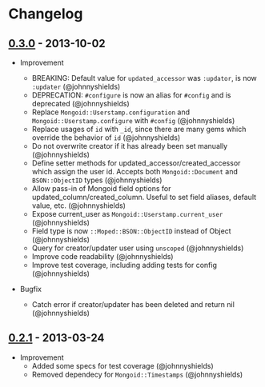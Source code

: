 # Changelog

## [0.3.0](https://github.com/tbpro/mongoid_userstamp/releases/tag/v0.3.0) - 2013-10-02

* Improvement
  * BREAKING: Default value for `updated_accessor` was `:updator`, is now `:updater` (@johnnyshields)
  * DEPRECATION: `#configure` is now an alias for `#config` and is deprecated (@johnnyshields)
  * Replace `Mongoid::Userstamp.configuration` and `Mongoid::Userstamp.configure` with `#config` (@johnnyshields)
  * Replace usages of `id` with `_id`, since there are many gems which override the behavior of `id` (@johnnyshields)
  * Do not overwrite creator if it has already been set manually (@johnnyshields)
  * Define setter methods for updated_accessor/created_accessor which assign the user id. Accepts both `Mongoid::Document` and `BSON::ObjectID` types (@johnnyshields)
  * Allow pass-in of Mongoid field options for updated_column/created_column. Useful to set field aliases, default value, etc. (@johnnyshields)
  * Expose current_user as `Mongoid::Userstamp.current_user` (@johnnyshields)
  * Field type is now `::Moped::BSON::ObjectID` instead of Object (@johnnyshields)
  * Query for creator/updater user using `unscoped` (@johnnyshields)
  * Improve code readability (@johnnyshields)
  * Improve test coverage, including adding tests for config (@johnnyshields)

* Bugfix
  * Catch error if creator/updater has been deleted and return nil (@johnnyshields)

## [0.2.1](https://github.com/tbpro/mongoid_userstamp/releases/tag/v0.2.1) - 2013-03-24

* Improvement
  * Added some specs for test coverage (@johnnyshields)
  * Removed dependecy for `Mongoid::Timestamps` (@johnnyshields)
